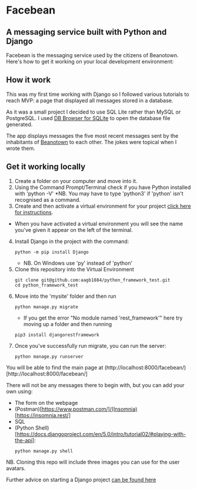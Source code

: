 # Facebean
## A messaging service built with Python and Django

Facebean is the messaging service used by the citizens of Beanotown. Here's how to get it working on your local development environment:

## How it work

This was my first time working with Django so I followed various tutorials to reach MVP: a page that displayed all messages stored in a database.

As it was a small project I decided to use SQL Lite rather than MySQL or PostgreSQL. I used [DB Browser for SQLite](https://sqlitebrowser.org/) to open the database file generated. 

The app displays messages the five most recent messages sent by the inhabitants of [Beanotown](https://www.beano.com/categories/beanotown) to each other. The jokes were topical when I wrote them.

## Get it working locally

1. Create a folder on your computer and move into it.
2. Using the Command Prompt/Terminal check if you have Python installed with 'python -V'
   *NB. You may have to type 'python3' if 'python' isn't recognised as a command.
3. Create and then activate a virtual environment for your project [click here for instructions](https://docs.python.org/3/tutorial/venv.html).
  * When you have activated a virtual environment you will see the name you've given it appear on the left of the terminal.
4. Install Django in the project with the command:
    ```
    python -m pip install Django
    ```
    * NB. On Windows use 'py' instead of 'python'
5. Clone this repository into the Virtual Environment
   ```
   git clone git@github.com:aagb1884/python_framework_test.git
   cd python_framework_test
   ```
6. Move into the 'mysite' folder and then run
   ```
   python manage.py migrate
   ```
   * If you get the error "No module named 'rest_framework'" here try moving up a folder and then running
   ```
   pip3 install djangorestframework
   ```
7. Once you've successfully run migrate, you can run the server:
   ```
   python manage.py runserver
   ```
You will be able to find the main page at (http://localhost:8000/facebean/)[http://localhost:8000/facebean/]

There will not be any messages there to begin with, but you can add your own using:
* The form on the webpage
* (Postman)[https://www.postman.com/]/(Insomnia)[https://insomnia.rest/]
* SQL
* (Python Shell)[https://docs.djangoproject.com/en/5.0/intro/tutorial02/#playing-with-the-api]:
  ```
  python manage.py shell
  ``` 
NB. Cloning this repo will include three images you can use for the user avatars.

Further advice on starting a Django project [can be found here](https://docs.djangoproject.com/en/5.0/intro/tutorial01/)
